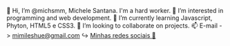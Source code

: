 👋 Hi, I’m @michsmm, Michele Santana. 
I'm a hard worker.
👀 I’m interested in programming and web development.
🌱 I’m currently learning Javascript, Phyton, HTML5 e CSS3.
💞️ I’m looking to collaborate on projects.
📫 E-mail -> mimileshue@gmail.com
↪️ <a href="https://michsmm.github.io/projeto-michele/"> Minhas redes sociais 🦁
<!---
michsmm/michsmm is a ✨ special ✨ repository because its `README.md` (this file) appears on your GitHub profile.
You can click the Preview link to take a look at your changes.
--->
